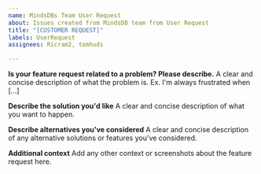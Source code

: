 ```yaml
---
name: MindsDBs Team User Request
about: Issues created from MindsDB team from User Request
title: "[CUSTOMER REQUEST]"
labels: UserRequest
assignees: Ricram2, tomhuds

---
```


**Is your feature request related to a problem? Please describe.**
A clear and concise description of what the problem is. Ex. I'm always frustrated when [...]

**Describe the solution you'd like**
A clear and concise description of what you want to happen.

**Describe alternatives you've considered**
A clear and concise description of any alternative solutions or features you've considered.

**Additional context**
Add any other context or screenshots about the feature request here.
